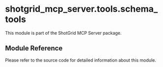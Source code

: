 # shotgrid_mcp_server.tools.schema_tools

This module is part of the ShotGrid MCP Server package.

## Module Reference

Please refer to the source code for detailed information about this module.
